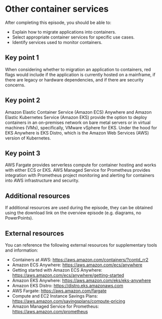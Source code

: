 # Other container services

After completing this episode, you should be able to:

+ Explain how to migrate applications into containers.
+ Select appropriate container services for specific use cases.
+ Identify services used to monitor containers.

## Key point 1

When considering whether to migration an application to containers, red flags would include if the application is currently hosted on a mainframe, if there are legacy or hardware dependencies, and if there are security concerns.

## Key point 2

Amazon Elastic Container Service (Amazon ECS) Anywhere and Amazon Elastic Kubernetes Service (Amazon EKS) provide the option to deploy containers in an on-premises network on bare metal servers or in virtual machines (VMs), specifically, VMware vSphere for EKS. Under the hood for EKS Anywhere is EKS Distro, which is the Amazon Web Services (AWS) version of Kubernetes.

## Key point 3

AWS Fargate provides serverless compute for container hosting and works with either ECS or EKS. AWS Managed Service for Prometheus provides integration with Prometheus project monitoring and alerting for containers into AWS infrastructure and security.

## Additional resources

If additional resources are used during the episode, they can be obtained using the download link on the overview episode (e.g. diagrams, no PowerPoints).

## External resources

You can reference the following external resources for supplementary tools and information:

+ Containers at AWS: <https://aws.amazon.com/containers/?contd_rr2>
+ Amazon ECS Anywhere: <https://aws.amazon.com/ecs/anywhere>
+ Getting started with Amazon ECS Anywhere: <https://aws.amazon.com/ecs/anywhere/getting-started>
+ Amazon EKS Anywhere: <https://aws.amazon.com/eks/eks-anywhere>
+ Amazon EKS Distro: <https://distro.eks.amazonaws.com>
+ AWS Fargate: <https://aws.amazon.com/fargate>
+ Compute and EC2 Instance Savings Plans: <https://aws.amazon.com/savingsplans/compute-pricing>
+ Amazon Managed Service for Prometheus: <https://aws.amazon.com/prometheus>
